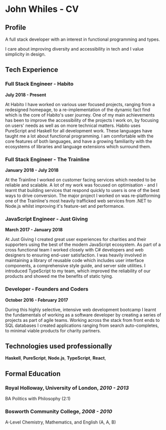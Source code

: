 # John Whiles - CV
## Profile
A full stack developer with an interest in functional programming and types.

I care about improving diversity and accessibility in tech and I value simplicity in
design. 


## Tech Experience

### Full Stack Engineer - Habito
__July 2018 - Present__

  At Habito I have worked on various user focused projects, ranging from a
  redesigned homepage, to a re-implementation of the dynamic fact find which is the core of
  Habito's user journey. One of my main achievements has been to improve
  the accessibility of the projects I work on, by focusing on users' needs as well as on 
  more technical matters.
  Habito uses PureScript and Haskell for all development work. These
  languages have taught me a lot about functional programming. I am comfortable with the
  core features of both languages, and have a growing familiarity with the ecosystems 
  of libraries and language extensions which surround them.
  
  
### Full Stack Engineer - The Trainline
__January 2018 - July 2018__

  At the Trainline I worked on customer facing services which needed to be reliable and 
scalable. A lot of my work was focused on optimisation - and I learnt
that building services that respond quickly to users is one of the best ways
to drive conversion.
  The major project I worked on was re-platforming one of the Trainline's most 
heavily trafficked web services from .NET to Node.js whilst improving it's feature-set
and performance. 

### JavaScript Engineer - Just Giving
__March 2017 - January 2018__

  At Just Giving I created great user experiences for charities and their supporters 
using the best of the modern JavaScript ecosystem. As part of a cross functional team I
worked closely with C# developers and web designers to ensuring end-user satisfaction.
  I was heavily involved in maintaining a library of reusable code which includes 
user interface components, a comprehensive style guide, and server side utilities.
  I introduced TypeScript to my team, which improved the reliability of our products
and showed me the benefits of static tying.

### Developer - Founders and Coders
__October 2016 - February 2017__

During this highly selective, intensive web development bootcamp I learnt the 
fundamentals of working as a software developer by creating a series of projects as part
of agile teams. Working across the stack from front ends to SQL databases I
created  applications ranging from search auto-completes, to minimal viable 
products for charity partners. 

## Technologies used professionally
__Haskell__,
__PureScript__,
__Node.js__,
__TypeScript__,
__React__,

## Formal Education
### Royal Holloway, University of London, *2010 - 2013*
BA Politics with Philosophy (2:1)

### Bosworth Community College, *2008 - 2010*
A-Level Chemistry, Mathematics, and English (A, A, B)

